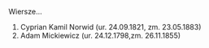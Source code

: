 Wiersze...


1. Cyprian Kamil Norwid (ur. 24.09.1821, zm. 23.05.1883)
2. Adam Mickiewicz (ur. 24.12.1798,zm. 26.11.1855)